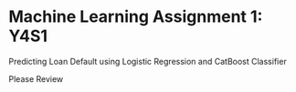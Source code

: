 # Machine Learning Assignment 1: Y4S1

Predicting Loan Default using Logistic Regression and CatBoost Classifier

Please Review
